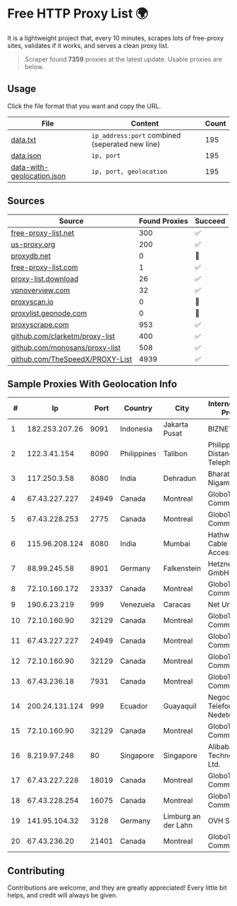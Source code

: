 
# Free HTTP Proxy List 🌍

It is a lightweight project that, every 10 minutes, scrapes lots of free-proxy sites, validates if it works, and serves a clean proxy list.


> Scraper found **7359** proxies at the latest update. Usable proxies are below.

## Usage

Click the file format that you want and copy the URL.


|File|Content|Count|
|----|-------|-----|
|[data.txt](https://raw.githubusercontent.com/themiralay/Proxy-List-World/master/data.txt)|`ip_address:port` combined (seperated new line)|195|
|[data.json](https://raw.githubusercontent.com/themiralay/Proxy-List-World/master/data.json)|`ip, port`|195|
|[data-with-geolocation.json](https://raw.githubusercontent.com/themiralay/Proxy-List-World/master/data-with-geolocation.json)|`ip, port, geolocation`|195|

## Sources

|Source|Found Proxies|Succeed|
|------|-------------|-------|
|[free-proxy-list.net](https://free-proxy-list.net)|300|✅|
|[us-proxy.org](https://www.us-proxy.org)|200|✅|
|[proxydb.net](http://proxydb.net)|0|🚫|
|[free-proxy-list.com](https://free-proxy-list.com/?page=&port=&type%5B%5D=http&type%5B%5D=https&up_time=0&search=Search)|1|✅|
|[proxy-list.download](https://www.proxy-list.download/HTTP)|26|✅|
|[vpnoverview.com](https://vpnoverview.com/privacy/anonymous-browsing/free-proxy-servers)|32|✅|
|[proxyscan.io](https://www.proxyscan.io)|0|🚫|
|[proxylist.geonode.com](https://proxylist.geonode.com/api/proxy-list?limit=300&page=1&sort_by=lastChecked&sort_type=desc&protocols=http,https)|0|🚫|
|[proxyscrape.com](https://api.proxyscrape.com/v2/?request=displayproxies&protocol=http&timeout=10000&country=all&ssl=all&anonymity=all)|953|✅|
|[github.com/clarketm/proxy-list](https://raw.githubusercontent.com/clarketm/proxy-list/master/proxy-list-raw.txt)|400|✅|
|[github.com/monosans/proxy-list](https://raw.githubusercontent.com/monosans/proxy-list/main/proxies/http.txt)|508|✅|
|[github.com/TheSpeedX/PROXY-List](https://raw.githubusercontent.com/TheSpeedX/PROXY-List/master/http.txt)|4939|✅|


## Sample Proxies With Geolocation Info

|#|Ip|Port|Country|City|Internet Service Provider|
|-|--|----|-------|----|-------------------------|
|1|182.253.207.26|9091|Indonesia|Jakarta Pusat|BIZNET|
|2|122.3.41.154|8090|Philippines|Talibon|Philippine Long Distance Telephone Co.|
|3|117.250.3.58|8080|India|Dehradun|Bharat Sanchar Nigam Ltd|
|4|67.43.227.227|24949|Canada|Montreal|GloboTech Communications|
|5|67.43.228.253|2775|Canada|Montreal|GloboTech Communications|
|6|115.96.208.124|8080|India|Mumbai|Hathway IP over Cable Internet Access|
|7|88.99.245.58|8901|Germany|Falkenstein|Hetzner Online GmbH|
|8|72.10.160.172|23337|Canada|Montreal|GloboTech Communications|
|9|190.6.23.219|999|Venezuela|Caracas|Net Uno|
|10|72.10.160.90|32129|Canada|Montreal|GloboTech Communications|
|11|67.43.227.227|24949|Canada|Montreal|GloboTech Communications|
|12|72.10.160.90|32129|Canada|Montreal|GloboTech Communications|
|13|67.43.236.18|7931|Canada|Montreal|GloboTech Communications|
|14|200.24.131.124|999|Ecuador|Guayaquil|Negocios Y Telefonia Nedetel S.A|
|15|72.10.160.90|32129|Canada|Montreal|GloboTech Communications|
|16|8.219.97.248|80|Singapore|Singapore|Alibaba (US) Technology Co., Ltd.|
|17|67.43.227.228|18019|Canada|Montreal|GloboTech Communications|
|18|67.43.228.254|16075|Canada|Montreal|GloboTech Communications|
|19|141.95.104.32|3128|Germany|Limburg an der Lahn|OVH SAS|
|20|67.43.236.20|21401|Canada|Montreal|GloboTech Communications|



## Contributing

Contributions are welcome, and they are greatly appreciated! Every
little bit helps, and credit will always be given.

